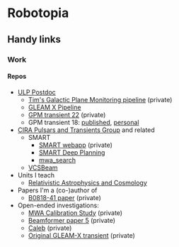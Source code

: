 # Robotopia

<!--
**robotopia/robotopia** is a ✨ _special_ ✨ repository because its `README.md` (this file) appears on your GitHub profile.

Here are some ideas to get you started:

- 🔭 I’m currently working on ...
- 🌱 I’m currently learning ...
- 👯 I’m looking to collaborate on ...
- 🤔 I’m looking for help with ...
- 💬 Ask me about ...
- 📫 How to reach me: ...
- 😄 Pronouns: he/him
-->

## Handy links

### Work

#### Repos

- [ULP Postdoc](https://github.com/robotopia/postdoc2)
  - [Tim's Galactic Plane Monitoring pipeline](https://github.com/tjgalvin/MWA-Galactic-Plane-Monitoring) (private)
  - [GLEAM X Pipeline](https://github.com/GLEAM-X/GLEAM-X-pipeline)
  - [GPM transient 22](https://github.com/nhurleywalker/GPMTransient) (private)
  - GPM transient 18: [published](https://github.com/nhurleywalker/GLEAM-X_Periodic_Transient), [personal](http://github.com/robotopia/natashas_mystery_source)
- [CIRA Pulsars and Transients Group](https://github.com/CIRA-Pulsars-and-Transients-Group) and related
  - SMART
    - [SMART webapp](https://github.com/ADACS-Australia/SS2020A-RBhat) (private)
    - [SMART Deep Planning](https://github.com/CIRA-Pulsars-and-Transients-Group/SMART_deep_planning)
    - [mwa_search](https://github.com/CIRA-Pulsars-and-Transients-Group/mwa_search)
  - [VCSBeam](https://github.com/CIRA-Pulsars-and-Transients-Group/vcsbeam)
- Units I teach
  - [Relativistic Astrophysics and Cosmology](https://github.com/robotopia/astr3000)
- Papers I'm a (co-)author of
  - [B0818-41 paper](https://github.com/CIRA-Pulsars-and-Transients-Group/summer-project-2020-2021-lisa-smith) (private)
- Open-ended investigations:
  - [MWA Calibration Study](https://github.com/CIRA-Pulsars-and-Transients-Group/mwa_calibration_study) (private)
  - [Beamformer paper 5](https://github.com/robotopia/paper-bfm5) (private)
  - [Caleb](https://github.com/robotopia/meerkat-long-period-mwa-analysis) (private)
  - [Original GLEAM-X transient](https://github.com/robotopia/natashas_mystery_source) (private)
